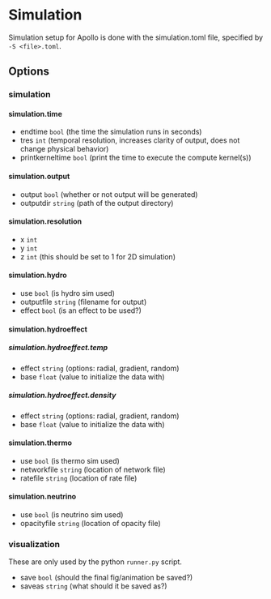 # Simulation

Simulation setup for Apollo is done with the simulation.toml file, specified 
by `-S <file>.toml`.

## Options

### simulation

#### simulation.time
- endtime `bool` (the time the simulation runs in seconds)
- tres `int` (temporal resolution, increases clarity of output,
  does not change physical behavior)
- printkerneltime `bool` (print the time to execute the compute kernel(s))

#### simulation.output
- output `bool` (whether or not output will be generated)
- outputdir `string` (path of the output directory)

#### simulation.resolution
- x `int`
- y `int`
- z `int` (this should be set to 1 for 2D simulation)

#### simulation.hydro
- use `bool` (is hydro sim used)
- outputfile `string` (filename for output)
- effect `bool` (is an effect to be used?)

#### simulation.hydroeffect

##### simulation.hydroeffect.temp
- effect `string` (options: radial, gradient, random)
- base `float` (value to initialize the data with)

##### simulation.hydroeffect.density
- effect `string` (options: radial, gradient, random)
- base `float` (value to initialize the data with)

#### simulation.thermo
- use `bool` (is thermo sim used)
- networkfile `string` (location of network file)
- ratefile `string` (location of rate file)

#### simulation.neutrino
- use `bool` (is neutrino sim used)
- opacityfile `string` (location of opacity file)

### visualization 
These are only used by the python `runner.py` script.
- save `bool` (should the final fig/animation be saved?)
- saveas `string` (what should it be saved as?)
